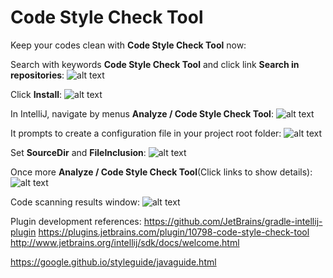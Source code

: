 # Code Style Check Tool

Keep your codes clean with **Code Style Check Tool** now:

Search with keywords **Code Style Check Tool** and click link **Search in repositories**:
![alt text](https://github.com/rcom10002/CodeStyleChecker/blob/master/images/22.22.23.png)

Click **Install**:
![alt text](https://github.com/rcom10002/CodeStyleChecker/blob/master/images/22.22.45.png)

In IntelliJ, navigate by menus **Analyze / Code Style Check Tool**:
![alt text](https://github.com/rcom10002/CodeStyleChecker/blob/master/images/22.23.47.png)

It prompts to create a configuration file in your project root folder:
![alt text](https://github.com/rcom10002/CodeStyleChecker/blob/master/images/22.24.08.png)

Set **SourceDir** and **FileInclusion**:
![alt text](https://github.com/rcom10002/CodeStyleChecker/blob/master/images/22.29.03.png)

Once more **Analyze / Code Style Check Tool**(Click links to show details):
![alt text](https://github.com/rcom10002/CodeStyleChecker/blob/master/images/22.29.30.png)

Code scanning results window:
![alt text](https://github.com/rcom10002/CodeStyleChecker/blob/master/images/22.30.02.png)



Plugin development references:
https://github.com/JetBrains/gradle-intellij-plugin
https://plugins.jetbrains.com/plugin/10798-code-style-check-tool
http://www.jetbrains.org/intellij/sdk/docs/welcome.html

https://google.github.io/styleguide/javaguide.html